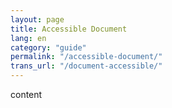 ```yaml
---
layout: page
title: Accessible Document
lang: en
category: "guide"
permalink: "/accessible-document/"
trans_url: "/document-accessible/"
---
```

content
